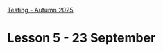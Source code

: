[Testing - Autumn 2025](https://github.com/arturomorarioja-kea/SD_Testing_E25/blob/main/README.md)

# Lesson 5 - 23 September

[-> Ask about their experience with SonarQube, linters and others]: #
[-> Ask whether they applied coverage to their existing projects]: #

[## Exercise solutions]: #
[- Coverage(https://github.com/arturomorarioja-ek/SD_Testing_E25/edit/main/Lesson04/01%20Coverage.md) (Number and Employees)]: #
[- Decision Testing]: #
[  - Airline(https://github.com/arturomorarioja-ek/SD_Testing_E25/blob/main/Lesson02/09%20DT%20Airline.md)]: #
[- State Transition Testing]: #
[  - ATM(https://github.com/arturomorarioja-ek/SD_Testing_E25/blob/main/Lesson03/03%20ST%20ATM.md)]: #
[  - Login(https://github.com/arturomorarioja-ek/SD_Testing_E25/blob/main/Lesson03/04%20ST%20Login)]: #
